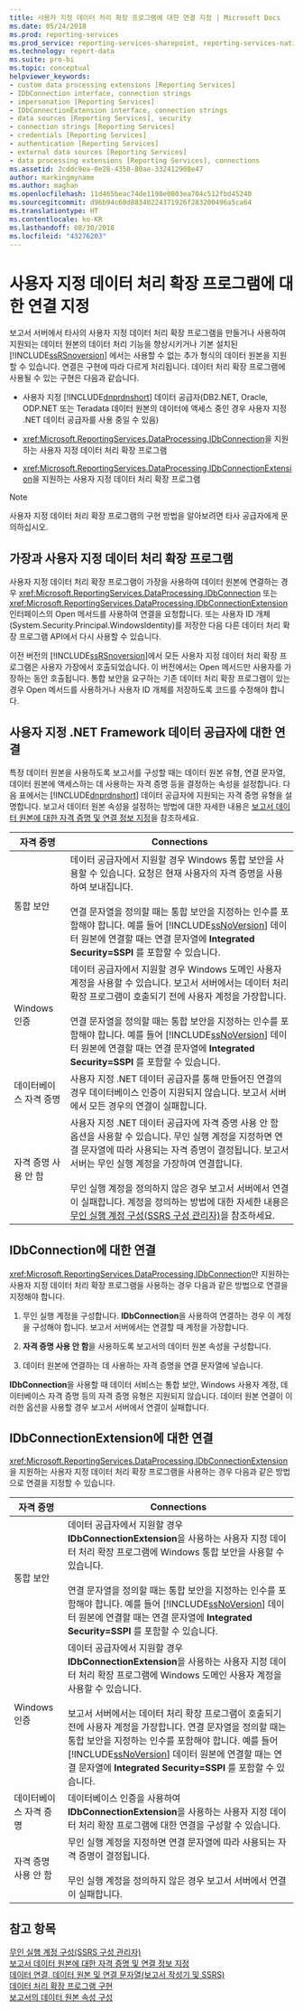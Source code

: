 ```yaml
---
title: 사용자 지정 데이터 처리 확장 프로그램에 대한 연결 지정 | Microsoft Docs
ms.date: 05/24/2018
ms.prod: reporting-services
ms.prod_service: reporting-services-sharepoint, reporting-services-native
ms.technology: report-data
ms.suite: pro-bi
ms.topic: conceptual
helpviewer_keywords:
- custom data processing extensions [Reporting Services]
- IDbConnection interface, connection strings
- impersonation [Reporting Services]
- IDbConnectionExtension interface, connection strings
- data sources [Reporting Services], security
- connection strings [Reporting Services]
- credentials [Reporting Services]
- authentication [Reporting Services]
- external data sources [Reporting Services]
- data processing extensions [Reporting Services], connections
ms.assetid: 2cddc9ea-0e28-4350-80ae-332412908e47
author: markingmyname
ms.author: maghan
ms.openlocfilehash: 11d465beac74de1198e0803ea704c512fbd45240
ms.sourcegitcommit: d96b94c60d88340224371926f283200496a5ca64
ms.translationtype: HT
ms.contentlocale: ko-KR
ms.lasthandoff: 08/30/2018
ms.locfileid: "43276203"
---
```

# <a name="specify-connections-for-custom-data-processing-extensions"></a>사용자 지정 데이터 처리 확장 프로그램에 대한 연결 지정
  보고서 서버에서 타사의 사용자 지정 데이터 처리 확장 프로그램을 만들거나 사용하여 지원되는 데이터 원본의 데이터 처리 기능을 향상시키거나 기본 설치된 [!INCLUDE[ssRSnoversion](../../includes/ssrsnoversion-md.md)] 에서는 사용할 수 없는 추가 형식의 데이터 원본을 지원할 수 있습니다. 연결은 구현에 따라 다르게 처리됩니다. 데이터 처리 확장 프로그램에 사용될 수 있는 구현은 다음과 같습니다.  
  
-   사용자 지정 [!INCLUDE[dnprdnshort](../../includes/dnprdnshort-md.md)] 데이터 공급자(DB2.NET, Oracle, ODP.NET 또는 Teradata 데이터 원본의 데이터에 액세스 중인 경우 사용자 지정 .NET 데이터 공급자를 사용 중일 수 있음)  
  
-   <xref:Microsoft.ReportingServices.DataProcessing.IDbConnection>을 지원하는 사용자 지정 데이터 처리 확장 프로그램  
  
-   <xref:Microsoft.ReportingServices.DataProcessing.IDbConnectionExtension>을 지원하는 사용자 지정 데이터 처리 확장 프로그램  
  
> [!NOTE]  
>  사용자 지정 데이터 처리 확장 프로그램의 구현 방법을 알아보려면 타사 공급자에게 문의하십시오.  
  
## <a name="impersonation-and-custom-data-processing-extensions"></a>가장과 사용자 지정 데이터 처리 확장 프로그램  
 사용자 지정 데이터 처리 확장 프로그램이 가장을 사용하여 데이터 원본에 연결하는 경우 <xref:Microsoft.ReportingServices.DataProcessing.IDbConnection> 또는 <xref:Microsoft.ReportingServices.DataProcessing.IDbConnectionExtension> 인터페이스의 Open 메서드를 사용하여 연결을 요청합니다. 또는 사용자 ID 개체(System.Security.Principal.WindowsIdentity)를 저장한 다음 다른 데이터 처리 확장 프로그램 API에서 다시 사용할 수 있습니다.  
  
 이전 버전의 [!INCLUDE[ssRSnoversion](../../includes/ssrsnoversion-md.md)]에서 모든 사용자 지정 데이터 처리 확장 프로그램은 사용자 가장에서 호출되었습니다. 이 버전에서는 Open 메서드만 사용자를 가장하는 동안 호출됩니다. 통합 보안을 요구하는 기존 데이터 처리 확장 프로그램이 있는 경우 Open 메서드를 사용하거나 사용자 ID 개체를 저장하도록 코드를 수정해야 합니다.  
  
## <a name="connections-for-custom-net-framework-data-providers"></a>사용자 지정 .NET Framework 데이터 공급자에 대한 연결  
 특정 데이터 원본을 사용하도록 보고서를 구성할 때는 데이터 원본 유형, 연결 문자열, 데이터 원본에 액세스하는 데 사용하는 자격 증명 등을 결정하는 속성을 설정합니다. 다음 표에서는 [!INCLUDE[dnprdnshort](../../includes/dnprdnshort-md.md)] 데이터 공급자에 지원되는 자격 증명 유형을 설명합니다. 보고서 데이터 원본 속성을 설정하는 방법에 대한 자세한 내용은 [보고서 데이터 원본에 대한 자격 증명 및 연결 정보 지정](../../reporting-services/report-data/specify-credential-and-connection-information-for-report-data-sources.md)을 참조하세요.  
  
|자격 증명|Connections|  
|-----------------|-----------------|  
|통합 보안|데이터 공급자에서 지원할 경우 Windows 통합 보안을 사용할 수 있습니다. 요청은 현재 사용자의 자격 증명을 사용하여 보내집니다.<br /><br /> 연결 문자열을 정의할 때는 통합 보안을 지정하는 인수를 포함해야 합니다. 예를 들어 [!INCLUDE[ssNoVersion](../../includes/ssnoversion-md.md)] 데이터 원본에 연결할 때는 연결 문자열에 **Integrated Security=SSPI** 를 포함할 수 있습니다.|  
|Windows 인증|데이터 공급자에서 지원할 경우 Windows 도메인 사용자 계정을 사용할 수 있습니다. 보고서 서버에서는 데이터 처리 확장 프로그램이 호출되기 전에 사용자 계정을 가장합니다.<br /><br /> 연결 문자열을 정의할 때는 통합 보안을 지정하는 인수를 포함해야 합니다. 예를 들어 [!INCLUDE[ssNoVersion](../../includes/ssnoversion-md.md)] 데이터 원본에 연결할 때는 연결 문자열에 **Integrated Security=SSPI** 를 포함할 수 있습니다.|  
|데이터베이스 자격 증명|사용자 지정 .NET 데이터 공급자를 통해 만들어진 연결의 경우 데이터베이스 인증이 지원되지 않습니다. 보고서 서버에서 모든 경우의 연결이 실패합니다.|  
|자격 증명 사용 안 함|사용자 지정 .NET 데이터 공급자에 자격 증명 사용 안 함 옵션을 사용할 수 있습니다. 무인 실행 계정을 지정하면 연결 문자열에 따라 사용되는 자격 증명이 결정됩니다. 보고서 서버는 무인 실행 계정을 가장하여 연결합니다.<br /><br /> 무인 실행 계정을 정의하지 않은 경우 보고서 서버에서 연결이 실패합니다. 계정을 정의하는 방법에 대한 자세한 내용은 [무인 실행 계정 구성&#40;SSRS 구성 관리자&#41;](../../reporting-services/install-windows/configure-the-unattended-execution-account-ssrs-configuration-manager.md)을 참조하세요.|  
  
## <a name="connections-for-idbconnection"></a>IDbConnection에 대한 연결  
 <xref:Microsoft.ReportingServices.DataProcessing.IDbConnection>만 지원하는 사용자 지정 데이터 처리 확장 프로그램을 사용하는 경우 다음과 같은 방법으로 연결을 지정해야 합니다.  
  
1.  무인 실행 계정을 구성합니다. **IDbConnection**을 사용하여 연결하는 경우 이 계정을 구성해야 합니다. 보고서 서버에서는 연결할 때 계정을 가장합니다.  
  
2.  **자격 증명 사용 안 함**을 사용하도록 보고서의 데이터 원본 속성을 구성합니다.  
  
3.  데이터 원본에 연결하는 데 사용하는 자격 증명을 연결 문자열에 넣습니다.  
  
 **IDbConnection**을 사용할 때 데이터 서비스는 통합 보안, Windows 사용자 계정, 데이터베이스 자격 증명 등의 자격 증명 유형은 지원되지 않습니다. 데이터 원본 연결이 이러한 옵션을 사용할 경우 보고서 서버에서 연결이 실패합니다.  
  
## <a name="connections-for-idbconnectionextension"></a>IDbConnectionExtension에 대한 연결  
 <xref:Microsoft.ReportingServices.DataProcessing.IDbConnectionExtension>을 지원하는 사용자 지정 데이터 처리 확장 프로그램을 사용하는 경우 다음과 같은 방법으로 연결을 지정할 수 있습니다.  
  
|자격 증명|Connections|  
|-----------------|-----------------|  
|통합 보안|데이터 공급자에서 지원할 경우 **IDbConnectionExtension**을 사용하는 사용자 지정 데이터 처리 확장 프로그램에 Windows 통합 보안을 사용할 수 있습니다.<br /><br /> 연결 문자열을 정의할 때는 통합 보안을 지정하는 인수를 포함해야 합니다. 예를 들어 [!INCLUDE[ssNoVersion](../../includes/ssnoversion-md.md)] 데이터 원본에 연결할 때는 연결 문자열에 **Integrated Security=SSPI** 를 포함할 수 있습니다.|  
|Windows 인증|데이터 공급자에서 지원할 경우 **IDbConnectionExtension**을 사용하는 사용자 지정 데이터 처리 확장 프로그램에 Windows 도메인 사용자 계정을 사용할 수 있습니다.<br /><br /> 보고서 서버에서는 데이터 처리 확장 프로그램이 호출되기 전에 사용자 계정을 가장합니다. 연결 문자열을 정의할 때는 통합 보안을 지정하는 인수를 포함해야 합니다. 예를 들어 [!INCLUDE[ssNoVersion](../../includes/ssnoversion-md.md)] 데이터 원본에 연결할 때는 연결 문자열에 **Integrated Security=SSPI** 를 포함할 수 있습니다.|  
|데이터베이스 자격 증명|데이터베이스 인증을 사용하여 **IDbConnectionExtension**을 사용하는 사용자 지정 데이터 처리 확장 프로그램에 대한 연결을 구성할 수 있습니다.|  
|자격 증명 사용 안 함|무인 실행 계정을 지정하면 연결 문자열에 따라 사용되는 자격 증명이 결정됩니다.<br /><br /> 무인 실행 계정을 정의하지 않은 경우 보고서 서버에서 연결이 실패합니다.|  
  
## <a name="see-also"></a>참고 항목  
 [무인 실행 계정 구성&#40;SSRS 구성 관리자&#41;](../../reporting-services/install-windows/configure-the-unattended-execution-account-ssrs-configuration-manager.md)   
 [보고서 데이터 원본에 대한 자격 증명 및 연결 정보 지정](../../reporting-services/report-data/specify-credential-and-connection-information-for-report-data-sources.md)   
 [데이터 연결, 데이터 원본 및 연결 문자열&#40;보고서 작성기 및 SSRS&#41;](../../reporting-services/report-data/data-connections-data-sources-and-connection-strings-report-builder-and-ssrs.md)   
 [데이터 처리 확장 프로그램 구현](../../reporting-services/extensions/data-processing/implementing-a-data-processing-extension.md)   
 [보고서의 데이터 원본 속성 구성](../../reporting-services/report-data/configure-data-source-properties-for-a-report-report-manager.md)  
  
  
